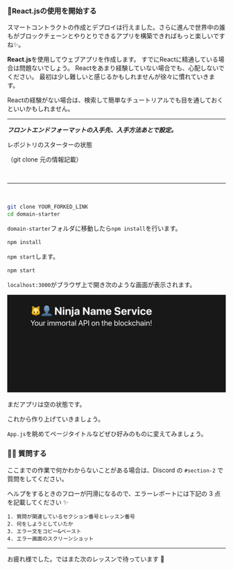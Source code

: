 ### **🏁React.jsの使用を開始する**

スマートコントラクトの作成とデプロイは行えました。さらに進んで世界中の誰もがブロックチェーンとやりとりできるアプリを構築できればもっと楽しいですね✨。

**React.js**を使用してウェブアプリを作成します。 すでにReactに精通している場合は問題ないでしょう。 Reactをあまり経験していない場合でも、心配しないでください。 最初は少し難しいと感じるかもしれませんが徐々に慣れていきます。

Reactの経験がない場合は、検索して簡単なチュートリアルでも目を通しておくといいかもしれません。

---

***フロントエンドフォーマットの入手先、入手方法あとで設定。***

レポジトリのスターターの状態

（git clone 元の情報記載）

<br/>

---

<br/>

```bash
git clone YOUR_FORKED_LINK
cd domain-starter
```
`domain-starter`フォルダに移動したら`npm install`を行います。

```bash
npm install
```

`npm start`します。

```bash
npm start
```

`localhost:3000`がブラウザ上で開き次のような画面が表示されます。

![](/public/images/14-Polygon-ENS/section-2/2_1_1.png)

まだアプリは空の状態です。

これから作り上げていきましょう。

`App.js`を眺めてページタイトルなどぜひ好みのものに変えてみましょう。

### 🙋‍♂️ 質問する

ここまでの作業で何かわからないことがある場合は、Discord の `#section-2` で質問をしてください。

ヘルプをするときのフローが円滑になるので、エラーレポートには下記の 3 点を記載してください ✨

```
1. 質問が関連しているセクション番号とレッスン番号
2. 何をしようとしていたか
3. エラー文をコピー&ペースト
4. エラー画面のスクリーンショット
```

---

お疲れ様でした。ではまた次のレッスンで待っています 🎉